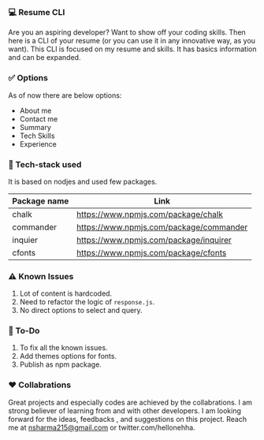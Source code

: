 ### :computer: Resume CLI

Are you an aspiring developer? Want to show off your coding skills. Then here is a CLI of your resume (or you can use it in any innovative way, as you want). This CLI is focused on my resume and skills. It has basics information and can be expanded.

### :white_check_mark: Options

As of now there are below options:

- About me
- Contact me
- Summary
- Tech Skills
- Experience

### :gem: Tech-stack used

It is based on nodjes and used few packages.

| Package name | Link                                    |
| ------------ | --------------------------------------- |
| chalk        | https://www.npmjs.com/package/chalk     |
| commander    | https://www.npmjs.com/package/commander |
| inquier      | https://www.npmjs.com/package/inquirer  |
| cfonts       | https://www.npmjs.com/package/cfonts    |

### :warning: Known Issues

1. Lot of content is hardcoded.
2. Need to refactor the logic of `response.js`.
3. No direct options to select and query.

### :memo: To-Do

1. To fix all the known issues.
2. Add themes options for fonts.
3. Publish as npm package.

### :hearts: Collabrations

Great projects and especially codes are achieved by the collabrations. I am strong believer of learning from and with other developers. I am looking forward for the ideas, feedbacks , and suggestions on this project. Reach me at nsharma215@gmail.com or twitter.com/hellonehha.
